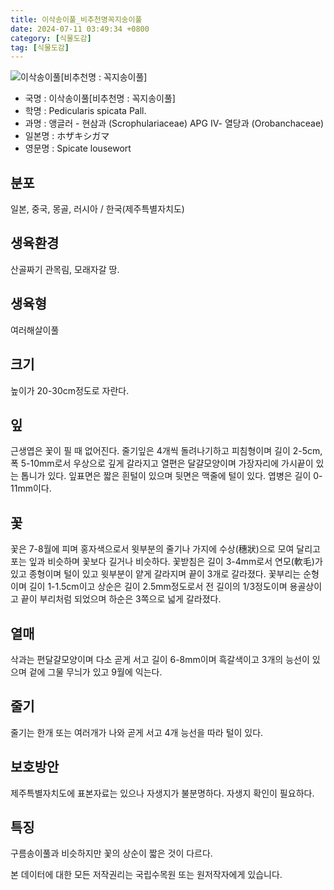 ```yaml
---
title: 이삭송이풀_비추천명꼭지송이풀
date: 2024-07-11 03:49:34 +0800
category: [식물도감]
tag: [식물도감]
---
```




![이삭송이풀[비추천명 : 꼭지송이풀]](/fileUpload/plants/basic/Scrophulariaceae/Pedicularis/9638/2_th2.JPG)
- 국명 : 이삭송이풀[비추천명 : 꼭지송이풀]
- 학명 : Pedicularis spicata Pall.
- 과명 : 앵글러 - 현삼과 (Scrophulariaceae) APG Ⅳ- 열당과 (Orobanchaceae)
- 일본명 : ホザキシガマ
- 영문명 : Spicate lousewort


## 분포
일본, 중국, 몽골, 러시아 / 한국(제주특별자치도) 
## 생육환경
산골짜기 관목림, 모래자갈 땅.
## 생육형
여러해살이풀
## 크기
높이가 20-30cm정도로 자란다.
## 잎
근생엽은 꽃이 필 때 없어진다. 줄기잎은 4개씩 돌려나기하고 피침형이며 길이 2-5cm, 폭 5-10mm로서 우상으로 깊게 갈라지고 열편은 달걀모양이며 가장자리에 가시끝이 있는 톱니가 있다. 잎표면은 짧은 흰털이 있으며 뒷면은 맥줄에 털이 있다. 엽병은 길이 0-11mm이다.
## 꽃
꽃은 7-8월에 피며 홍자색으로서 윗부분의 줄기나 가지에 수상(穗狀)으로 모여 달리고 포는 잎과 비슷하며 꽃보다 길거나 비슷하다. 꽃받침은 길이 3-4mm로서 연모(軟毛)가 있고 종형이며 털이 있고 윗부분이 얕게 갈라지며 끝이 3개로 갈라졌다. 꽃부리는 순형이며 길이 1-1.5cm이고 상순은 길이 2.5mm정도로서 전 길이의 1/3정도이며 용골상이고 끝이 부리처럼 되었으며 하순은 3쪽으로 넓게 갈라졌다.
## 열매
삭과는 편달걀모양이며 다소 곧게 서고 길이 6-8mm이며 흑갈색이고 3개의 능선이 있으며 겉에 그물 무늬가 있고 9월에 익는다.
## 줄기
줄기는 한개 또는 여러개가 나와 곧게 서고 4개 능선을 따라 털이 있다.
## 보호방안
제주특별자치도에 표본자료는 있으나 자생지가 불분명하다. 자생지 확인이 필요하다.
## 특징
구름송이풀과 비슷하지만 꽃의 상순이 짧은 것이 다르다.






본 데이터에 대한 모든 저작권리는 국립수목원 또는 원저작자에게 있습니다.
